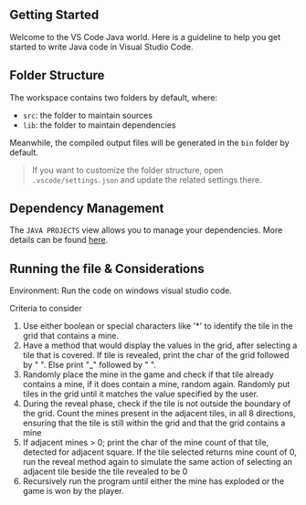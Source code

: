 ## Getting Started

Welcome to the VS Code Java world. Here is a guideline to help you get started to write Java code in Visual Studio Code.

## Folder Structure

The workspace contains two folders by default, where:

- `src`: the folder to maintain sources
- `lib`: the folder to maintain dependencies

Meanwhile, the compiled output files will be generated in the `bin` folder by default.

> If you want to customize the folder structure, open `.vscode/settings.json` and update the related settings there.

## Dependency Management

The `JAVA PROJECTS` view allows you to manage your dependencies. More details can be found [here](https://github.com/microsoft/vscode-java-dependency#manage-dependencies).

## Running the file & Considerations
Environment: Run the code on windows visual studio code.

Criteria to consider
1. Use either boolean or special characters like '*' to identify the tile in the grid that contains a mine.
2. Have a method that would display the values in the grid, after selecting a tile that is covered. If tile is revealed, print the char of the grid followed by " ". Else print "_" followed by " ".
3. Randomly place the mine in the game and check if that tile already contains a mine, if it does contain a mine, random again. Randomly put tiles in the grid until it matches the value specified by the user.
4. During the reveal phase, check if the tile is not outside the boundary of the grid. Count the mines present in the adjacent tiles, in all 8 directions, ensuring that the tile is still within the grid and that the grid contains a mine
5. If adjacent mines > 0; print the char of the mine count of that tile, detected for adjacent square. If the tile selected returns mine count of 0, run the reveal method again to simulate the same action of selecting an adjacent tile 
beside the tile revealed to be 0
6. Recursively run the program until either the mine has exploded or the game is won by the player.
